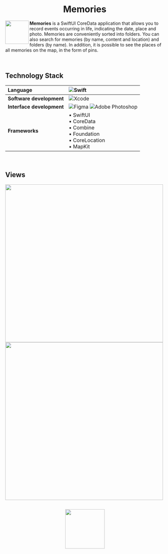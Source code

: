 <h1 align="center">Memories</h1>

<img width="74" src="https://user-images.githubusercontent.com/55293935/171038048-75e2635c-ccf0-4036-b74d-0ad261f35818.png" align="left" /> **Memories** is a SwiftUI CoreData application that allows you to record events occurring in life, indicating the date, place and photo. Memories are conveniently sorted into folders. You can also search for memories (by name, content and location) and folders (by name). In addition, it is possible to see the places of all memories on the map, in the form of pins.

<br>

## Technology Stack

| Language           | ![Swift](https://img.shields.io/badge/swift-F54A2A?style=for-the-badge&logo=swift&logoColor=white) |
| :--- | :--- |
| **Software development**   | ![Xcode](https://img.shields.io/badge/Xcode-007ACC?style=for-the-badge&logo=Xcode&logoColor=white) |
| **Interface development**  | ![Figma](https://img.shields.io/badge/figma-%23F24E1E.svg?style=for-the-badge&logo=figma&logoColor=white) ![Adobe Photoshop](https://img.shields.io/badge/adobe%20photoshop-%2331A8FF.svg?style=for-the-badge&logo=adobe%20photoshop&logoColor=white) |
| **Frameworks**         | ▪️ SwiftUI<br> ▪️ CoreData<br> ▪️ Combine<br> ▪️ Foundation<br> ▪️ CoreLocation<br> ▪️ MapKit |

<br>

## Views

<img width="500" src="https://user-images.githubusercontent.com/55293935/170858509-0650998d-5ddb-493a-9723-6178a16f2375.png"> <img width="500" src="https://user-images.githubusercontent.com/55293935/170858552-9582cd0b-615b-45f4-b5c0-75ff2eab3fa3.png">

<!-- <img src="https://user-images.githubusercontent.com/55293935/170857277-c07d876d-a353-4b6b-aa42-4289e8c54c39.png" width="50"> -->
<h2></h2>
<h3 align="center"> <img width="125" src="https://user-images.githubusercontent.com/55293935/171183541-bd41dbdc-37f2-460c-976a-0682f8a4b737.png"/> </h3>

<!-- <p>
    <img src="https://user-images.githubusercontent.com/55293935/167218843-6cf1916a-604c-4cdc-92d1-bb2cddb83c66.png" width="750">
</p> -->


